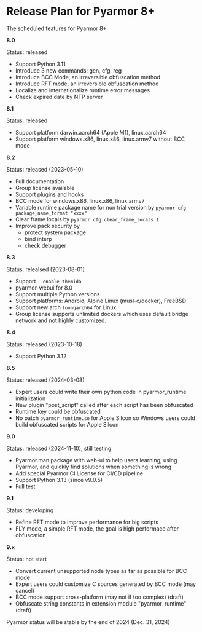 # Release Plan for Pyarmor 8+

The scheduled features for Pyarmor 8+

**8.0**

Status: released

- Support Python 3.11
- Introduce 3 new commands: gen, cfg, reg
- Introduce BCC Mode, an irreversible obfuscation method
- Introduce RFT mode, an irreversible obfuscation method
- Localize and internationalize runtime error messages
- Check expired date by NTP server

**8.1**

Status: released

- Support platform darwin.aarch64 (Apple M1), linux.aarch64
- Support platform windows.x86, linux.x86, linux.armv7 without BCC mode

**8.2**

Status: released (2023-05-10)

- Full documentation
- Group license available
- Support plugins and hooks
- BCC mode for windows.x86, linux.x86, linux.armv7
- Variable runtime package name for non trial version by `pyarmor cfg package_name_format "xxxx"`
- Clear frame locals by `pyarmor cfg clear_frame_locals 1`
- Improve pack security by
  - protect system package
  - bind interp
  - check debugger

**8.3**

Status: relealsed (2023-08-01)

- Support `--enable-themida`
- pyarmor-webui for 8.0
- Support multiple Python versions
- Support platforms: Android, Alpine Linux (musl-c/docker), FreeBSD
- Support new arch `loongarch64` for Linux
- Group license supports unlimited dockers which uses default bridge network and not highly customized.

**8.4**

Status: released (2023-10-18)

- Support Python 3.12

**8.5**

Status: released (2024-03-08)

- Expert users could write their own python code in pyarmor_runtime initialization
- New plugin "post_script" called after each script has been obfuscated
- Runtime key could be obfuscated
- No patch `pyarmor_runtime.so` for Apple Silcon so Windows users could build obfuscated scripts for Apple Silcon

**9.0**

Status: released (2024-11-10), still testing

- Pyarmor.man package with web-ui to help users learning, using Pyarmor, and quickly find solutions when something is wrong
- Add special Pyarmor CI License for CI/CD pipeline
- Support Python 3.13 (since v9.0.5)
- Full test

**9.1**

Status: developing

- Refine RFT mode to improve performance for big scripts
- FLY mode, a simple RFT mode, the goal is high performace after obfuscation

**9.x**

Status: not start

- Convert current unsupported node types as far as possible for BCC mode
- Expert users could customize C sources generated by BCC mode (may cancel)
- BCC mode support cross-platform (may not if too complex) (draft)
- Obfuscate string constants in extension module "pyarmor_runtime" (draft)

Pyarmor status will be stable by the end of 2024 (Dec. 31, 2024)
